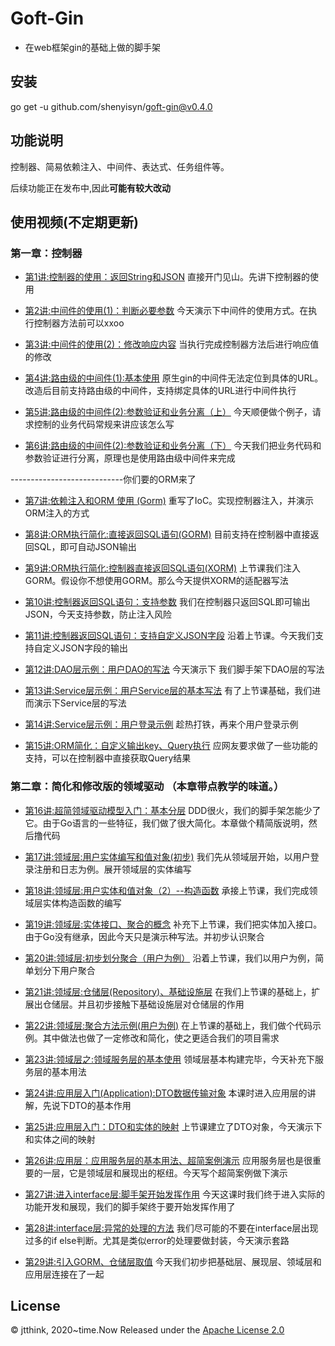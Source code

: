 # Goft-Gin
* 在web框架gin的基础上做的脚手架

## 安装
go get -u github.com/shenyisyn/goft-gin@v0.4.0

## 功能说明
 控制器、简易依赖注入、中间件、表达式、任务组件等。
 
 后续功能正在发布中,因此**可能有较大改动**
## 使用视频(不定期更新)
### 第一章：控制器
* [第1讲:控制器的使用：返回String和JSON](http://www.jtthink.com/course/play/2784)
直接开门见山。先讲下控制器的使用

* [第2讲:中间件的使用(1)：判断必要参数](http://www.jtthink.com/course/play/2785)
今天演示下中间件的使用方式。在执行控制器方法前可以xxoo

* [第3讲:中间件的使用(2)：修改响应内容](http://www.jtthink.com/course/play/2786)
当执行完成控制器方法后进行响应值的修改

* [第4讲:路由级的中间件(1):基本使用](http://www.jtthink.com/course/play/2787)
原生gin的中间件无法定位到具体的URL。改造后目前支持路由级的中间件，支持绑定具体的URL进行中间件执行

* [第5讲:路由级的中间件(2):参数验证和业务分离（上）](http://www.jtthink.com/course/play/2797)
今天顺便做个例子，请求控制的业务代码常规来讲应该怎么写

* [第6讲:路由级的中间件(2):参数验证和业务分离（下）](http://www.jtthink.com/course/play/2798)
今天我们把业务代码和参数验证进行分离，原理也是使用路由级中间件来完成

----------------------------你们要的ORM来了
* [第7讲:依赖注入和ORM 使用 (Gorm)](http://www.jtthink.com/course/play/2799)
重写了IoC。实现控制器注入，并演示ORM注入的方式

* [第8讲:ORM执行简化:直接返回SQL语句(GORM)](http://www.jtthink.com/course/play/2829)
目前支持在控制器中直接返回SQL，即可自动JSON输出

* [第9讲:ORM执行简化:控制器直接返回SQL语句(XORM)](http://www.jtthink.com/course/play/2830)
上节课我们注入GORM。假设你不想使用GORM。那么今天提供XORM的适配器写法

* [第10讲:控制器返回SQL语句：支持参数](http://www.jtthink.com/course/play/2843)
我们在控制器只返回SQL即可输出JSON，今天支持参数，防止注入风险

* [第11讲:控制器返回SQL语句：支持自定义JSON字段](http://www.jtthink.com/course/play/2844)
沿着上节课。今天我们支持自定义JSON字段的输出

* [第12讲:DAO层示例：用户DAO的写法](https://www.jtthink.com/course/play/2846)
今天演示下 我们脚手架下DAO层的写法

* [第13讲:Service层示例：用户Service层的基本写法](https://www.jtthink.com/course/play/2871)
有了上节课基础，我们进而演示下Service层的写法

* [第14讲:Service层示例：用户登录示例](https://www.jtthink.com/course/play/2872)
趁热打铁，再来个用户登录示例

* [第15讲:ORM简化：自定义输出key、Query执行](https://www.jtthink.com/course/play/2873)
应网友要求做了一些功能的支持，可以在控制器中直接获取Query结果 

### 第二章：简化和修改版的领域驱动 （本章带点教学的味道。）
* [第16讲:超简领域驱动模型入门：基本分层](https://www.jtthink.com/course/play/2905)
DDD很火，我们的脚手架怎能少了它。由于Go语言的一些特征，我们做了很大简化。本章做个精简版说明，然后撸代码

* [第17讲:领域层:用户实体编写和值对象(初步)](https://www.jtthink.com/course/play/2906)
我们先从领域层开始，以用户登录注册和日志为例。展开领域层的实体编写

* [第18讲:领域层:用户实体和值对象（2）--构造函数](https://www.jtthink.com/course/play/2907)
承接上节课，我们完成领域层实体构造函数的编写

* [第19讲:领域层:实体接口、聚合的概念](https://www.jtthink.com/course/play/2908)
补充下上节课，我们把实体加入接口。由于Go没有继承，因此今天只是演示种写法。并初步认识聚合

* [第20讲:领域层:初步划分聚合（用户为例）](https://www.jtthink.com/course/play/2926)
沿着上节课，我们以用户为例，简单划分下用户聚合

* [第21讲:领域层:仓储层(Repository)、基础设施层](https://www.jtthink.com/course/play/2927)
在我们上节课的基础上，扩展出仓储层。并且初步接触下基础设施层对仓储层的作用

* [第22讲:领域层:聚合方法示例(用户为例)](https://www.jtthink.com/course/play/2928)
在上节课的基础上，我们做个代码示例。其中做法也做了一定修改和简化，使之更适合我们的项目需求

* [第23讲:领域层之:领域服务层的基本使用](https://www.jtthink.com/course/play/2929)
领域层基本构建完毕，今天补充下服务层的基本用法

* [第24讲:应用层入门(Application):DTO数据传输对象](https://www.jtthink.com/course/play/2961)
本课时进入应用层的讲解，先说下DTO的基本作用

* [第25讲:应用层入门：DTO和实体的映射](https://www.jtthink.com/course/play/2962)
上节课建立了DTO对象，今天演示下和实体之间的映射

* [第26讲:应用层：应用服务层的基本用法、超简案例演示](https://www.jtthink.com/course/play/2963)
应用服务层也是很重要的一层，它是领域层和展现出的枢纽。今天写个超简案例做下演示

* [第27讲:进入interface层:脚手架开始发挥作用](https://www.jtthink.com/course/play/2964)
今天这课时我们终于进入实际的功能开发和展现，我们的脚手架终于要开始发挥作用了

* [第28讲:interface层:异常的处理的方法](https://www.jtthink.com/course/play/2982)
我们尽可能的不要在interface层出现过多的if else判断。尤其是类似error的处理要做封装，今天演示套路

* [第29讲:引入GORM、仓储层取值](https://www.jtthink.com/course/play/2983)
今天我们初步把基础层、展现层、领域层和应用层连接在了一起
## License
© jtthink, 2020~time.Now
Released under the [Apache License 2.0](https://github.com/shenyisyn/goft-gin/blob/master/LICENSE)
